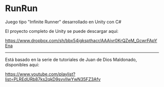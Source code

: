 RunRun
======

Juego tipo "Infinite Runner" desarrollado en Unity con C#

El proyecto completo de Unity se puede descargar aquí:

https://www.dropbox.com/sh/bbx54igkspthacr/AAAivr0KrQZeM_GcwrFApYEna

------

Está basado en la serie de tutoriales de Juan de Dios Maldonado, disponibles aqui:

https://www.youtube.com/playlist?list=PLREdURb87ks2qkD9svvlIwYwN35FZ3Afv
